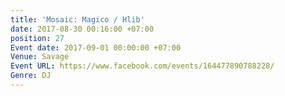 ```yaml
---
title: 'Mosaic: Magico / Hlib'
date: 2017-08-30 00:16:00 +07:00
position: 27
Event date: 2017-09-01 00:00:00 +07:00
Venue: Savage
Event URL: https://www.facebook.com/events/164477890788228/
Genre: DJ
---
```


